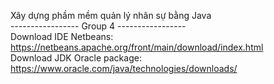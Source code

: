 Xây dựng phầm mềm quản lý nhân sự bằng Java
<br>
----------------- Group 4 -----------------
<br>
Download IDE Netbeans: <a href="https://netbeans.apache.org/front/main/download/index.html">https://netbeans.apache.org/front/main/download/index.html</a><br>
Download JDK Oracle package: <a href="https://www.oracle.com/java/technologies/downloads/">https://www.oracle.com/java/technologies/downloads/</a><br>
